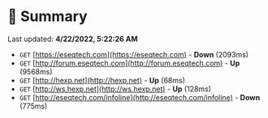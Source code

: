 # 📖 Summary
Last updated: **4/22/2022, 5:22:26 AM**

- `GET` [https://eseqtech.com](https://eseqtech.com) - **Down** (2093ms)
- `GET` [http://forum.eseqtech.com](http://forum.eseqtech.com) - **Up** (9568ms)
- `GET` [http://hexp.net](http://hexp.net) - **Up** (68ms)
- `GET` [http://ws.hexp.net](http://ws.hexp.net) - **Up** (128ms)
- `GET` [http://eseqtech.com/infoline](http://eseqtech.com/infoline) - **Down** (775ms)

